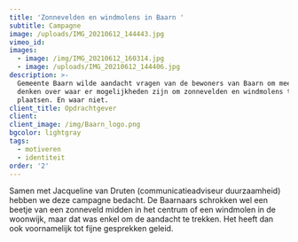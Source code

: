 ```yaml
---
title: 'Zonnevelden en windmolens in Baarn '
subtitle: Campagne
image: /uploads/IMG_20210612_144443.jpg
vimeo_id:
images:
  - image: /img/IMG_20210612_160314.jpg
  - image: /uploads/IMG_20210612_144406.jpg
description: >-
  Gemeente Baarn wilde aandacht vragen van de bewoners van Baarn om mee te
  denken over waar er mogelijkheden zijn om zonnevelden en windmolens te
  plaatsen. En waar niet. 
client_title: Opdrachtgever
client:
client_image: /img/Baarn_logo.png
bgcolor: lightgray
tags:
  - motiveren
  - identiteit
order: '2'
---
```


Samen met Jacqueline van Druten (communicatieadviseur duurzaamheid) hebben we deze campagne bedacht. De Baarnaars schrokken wel een beetje van een zonneveld midden in het centrum of een windmolen in de woonwijk, maar dat was enkel om de aandacht te trekken. Het heeft dan ook voornamelijk tot fijne gesprekken geleid.&nbsp;
